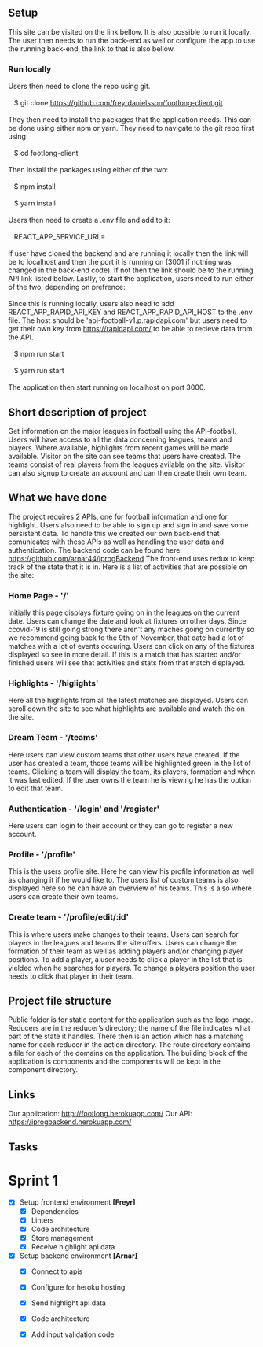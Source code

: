 ## Setup
This site can be visited on the link bellow. It is also possible to run it locally. The user then needs to run the back-end as well or configure the app to use the running back-end, the link to that is also bellow. 

### Run locally
Users then need to clone the repo using git.<br/><br/>
     &nbsp;&nbsp;&nbsp;$ git clone https://github.com/freyrdanielsson/footlong-client.git<br/><br/>
They then need to install the packages that the application needs. This can be done using either npm or yarn. They need to navigate to the git repo first using:<br/><br/>
    &nbsp;&nbsp;&nbsp;$ cd footlong-client<br/><br/>
Then install the packages using either of the two:<br/><br/>
    &nbsp;&nbsp;&nbsp;$ npm install<br/><br/>
    &nbsp;&nbsp;&nbsp;$ yarn install<br/><br/>
Users then need to create a .env file and add to it:<br/><br/>
    &nbsp;&nbsp;&nbsp;REACT_APP_SERVICE_URL=<link to back-end><br/><br/>
If user have cloned the backend and are running it locally then the link will be to localhost and then the port it is running on (3001 if nothing was changed in the back-end code). If not then the link should be to the running API link listed below. 
Lastly, to start the application, users need to run either of the two, depending on prefrence:<br/><br/>
Since this is running locally, users also need to add REACT_APP_RAPID_API_KEY and REACT_APP_RAPID_API_HOST to the .env file. The host should be 'api-football-v1.p.rapidapi.com' but users need to get their own key from https://rapidapi.com/ to be able to recieve data from the API. <br /><br/>
    &nbsp;&nbsp;&nbsp;$ npm run start<br/><br/>
    &nbsp;&nbsp;&nbsp;$ yarn run start<br/><br/>
The application then start running on localhost on port 3000.

## Short description of project
Get information on the major leagues in football using the API-football. Users will have access to all the data concerning leagues, teams and players. Where available, highlights from recent games will be made available. Visitor on the site can see teams that users have created. The teams consist of real players from the leagues avilable on the site. Visitor can also signup to create an account and can then create their own team.

## What we have done
The project requires 2 APIs, one for football information and one for highlight. Users also need to be able to sign up and sign in and save some persistent data. To handle this we created our own back-end that comunicates with these APIs as well as handling the user data and authentication.
The backend code can be found here: https://github.com/arnar44/iprogBackend
The front-end uses redux to keep track of the state that it is in. 
Here is a list of activities that are possible on the site:

### Home Page - '/'
Initially this page displays fixture going on in the leagues on the current date. Users can change the date and look at fixtures on other days. Since ccovid-19 is still going strong there aren't any maches going on currently so we recommend going back to the 9th of November, that date had a lot of matches with a lot of events occuring.
Users can click on any of the fixtures displayed so see in more detail. If this is a match that has started and/or finished users will see that activities and stats from that match displayed.

### Highlights - '/higlights'
Here all the highlights from all the latest matches are displayed. Users can scroll down the site to see what highlights are available and watch the on the site.

### Dream Team - '/teams'
Here users can view custom teams that other users have created. If the user has created a team, those teams will be highlighted green in the list of teams. Clicking a team will display the team, its players, formation and when it was last edited. If the user owns the team he is viewing he has the option to edit that team.

### Authentication - '/login' and '/register'
Here users can login to their account or they can go to register a new account.

### Profile - '/profile'
This is the users profile site. Here he can view his profile information as well as changing it if he would like to. The users list of custom teams is also displayed here so he can have an overview of his teams. This is also where users can create their own teams.

### Create team - '/profile/edit/:id'
This is where users make changes to their teams. Users can search for players in the leagues and teams the site offers. Users can change the formation of their team as well as adding players and/or changing player positions. To add a player, a user needs to click a player in the list that is yielded when he searches for players. To change a players position the user needs to click that player in their team. 

## Project file structure
Public folder is for static content for the application such as the logo image.
Reducers are in the reducer’s directory; the name of the file indicates what part of the state it handles. There then is an action which has a matching name for each reducer in the action directory. 
The route directory contains a file for each of the domains on the application. 
The building block of the application is components and the components will be kept in the component directory. 

## Links
Our application:
http://footlong.herokuapp.com/
Our API:
https://iprogbackend.herokuapp.com/

## Tasks
# Sprint 1
- [X] Setup frontend environment **[Freyr]**
    - [X] Dependencies
    - [X] Linters
    - [X] Code architecture
    - [X] Store management
    - [X] Receive highlight api data
- [X] Setup backend environment **[Arnar]**
    - [X] Connect to apis
    - [X] Configure for heroku hosting
    - [X] Send highlight api data
    - [X] Code architecture
    - [X] Add input validation code

